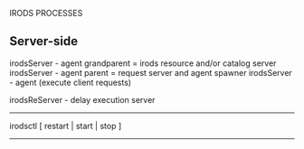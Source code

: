 IRODS PROCESSES

Server-side
---

irodsServer   - agent grandparent = irods resource and/or catalog server
irodsServer   - agent parent = request server and agent spawner
irodsServer   - agent (execute client requests)

irodsReServer - delay execution server

---

irodsctl [ restart | start | stop ]

---
